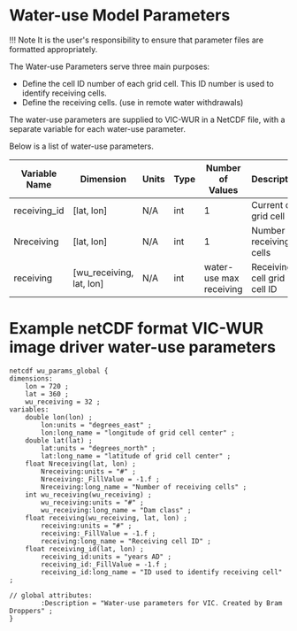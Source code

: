 # Water-use Model Parameters

!!! Note
	It is the user's responsibility to ensure that parameter files are formatted appropriately.


The Water-use Parameters serve three main purposes:

*   Define the cell ID number of each grid cell. This ID number is used to identify receiving cells.
*   Define the receiving cells. (use in remote water withdrawals)

The water-use parameters are supplied to VIC-WUR in a NetCDF file, with a separate variable for each water-use parameter.

Below is a list of water-use parameters.

| Variable Name | Dimension                | Units | Type | Number of Values        | Description                 |
|---------------|--------------------------|-------|------|-------------------------|-----------------------------|
| receiving_id  | [lat, lon]               | N/A   | int  | 1                       | Current cell grid cell ID   |
| Nreceiving    | [lat, lon]               | N/A   | int  | 1                       | Number of receiving cells   |
| receiving     | [wu_receiving, lat, lon] | N/A   | int  | water-use max receiving | Receiving cell grid cell ID |

# Example netCDF format VIC-WUR image driver water-use parameters

```
netcdf wu_params_global {
dimensions:
	lon = 720 ;
	lat = 360 ;
	wu_receiving = 32 ;
variables:
	double lon(lon) ;
		lon:units = "degrees_east" ;
		lon:long_name = "longitude of grid cell center" ;
	double lat(lat) ;
		lat:units = "degrees_north" ;
		lat:long_name = "latitude of grid cell center" ;
	float Nreceiving(lat, lon) ;
		Nreceiving:units = "#" ;
		Nreceiving:_FillValue = -1.f ;
		Nreceiving:long_name = "Number of receiving cells" ;
	int wu_receiving(wu_receiving) ;
		wu_receiving:units = "#" ;
		wu_receiving:long_name = "Dam class" ;
	float receiving(wu_receiving, lat, lon) ;
		receiving:units = "#" ;
		receiving:_FillValue = -1.f ;
		receiving:long_name = "Receiving cell ID" ;
	float receiving_id(lat, lon) ;
		receiving_id:units = "years AD" ;
		receiving_id:_FillValue = -1.f ;
		receiving_id:long_name = "ID used to identify receiving cell" ;

// global attributes:
		:Description = "Water-use parameters for VIC. Created by Bram Droppers" ;
}
```